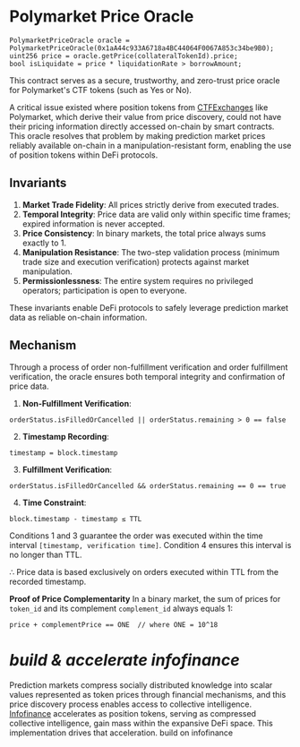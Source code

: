 # Polymarket Price Oracle

```solidity
PolymarketPriceOracle oracle = PolymarketPriceOracle(0x1aA44c933A6718a4BC44064F0067A853c34be9B0);
uint256 price = oracle.getPrice(collateralTokenId).price;
bool isLiquidate = price * liquidationRate > borrowAmount;
```

This contract serves as a secure, trustworthy, and zero-trust price oracle for Polymarket's CTF tokens (such as Yes or No).

A critical issue existed where position tokens from [CTFExchanges](https://github.com/Polymarket/ctf-exchange) like Polymarket, which derive their value from price discovery, could not have their pricing information directly accessed on-chain by smart contracts. This oracle resolves that problem by making prediction market prices reliably available on-chain in a manipulation-resistant form, enabling the use of position tokens within DeFi protocols.

## Invariants

1. **Market Trade Fidelity**: All prices strictly derive from executed trades.
2. **Temporal Integrity**: Price data are valid only within specific time frames; expired information is never accepted.
3. **Price Consistency**: In binary markets, the total price always sums exactly to 1.
4. **Manipulation Resistance**: The two-step validation process (minimum trade size and execution verification) protects against market manipulation.
5. **Permissionlessness**: The entire system requires no privileged operators; participation is open to everyone.

These invariants enable DeFi protocols to safely leverage prediction market data as reliable on-chain information.

## Mechanism
Through a process of order non-fulfillment verification and order fulfillment verification, the oracle ensures both temporal integrity and confirmation of price data.

1. **Non-Fulfillment Verification**:

```solidity
orderStatus.isFilledOrCancelled || orderStatus.remaining > 0 == false
```

2. **Timestamp Recording**:

```solidity
timestamp = block.timestamp
```

3. **Fulfillment Verification**:

```solidity
orderStatus.isFilledOrCancelled && orderStatus.remaining == 0 == true
```

4. **Time Constraint**:

```solidity
block.timestamp - timestamp ≤ TTL
```

Conditions 1 and 3 guarantee the order was executed within the time interval `[timestamp, verification time]`. Condition 4 ensures this interval is no longer than TTL.

∴ Price data is based exclusively on orders executed within TTL from the recorded timestamp.

**Proof of Price Complementarity**
In a binary market, the sum of prices for `token_id` and its complement `complement_id` always equals 1:

```
price + complementPrice == ONE  // where ONE = 10^18
```

# ***build & accelerate infofinance***
Prediction markets compress socially distributed knowledge into scalar values represented as token prices through financial mechanisms, and this price discovery process enables access to collective intelligence. [Infofinance](https://vitalik.eth.limo/general/2024/11/09/infofinance.html) accelerates as position tokens, serving as compressed collective intelligence, gain mass within the expansive DeFi space. This implementation drives that acceleration. build on infofinance

